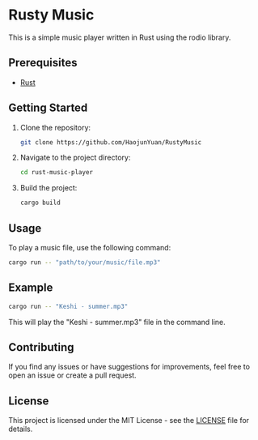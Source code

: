 # Rusty Music

This is a simple music player written in Rust using the rodio library.

## Prerequisites

- [Rust](https://www.rust-lang.org/)

## Getting Started

1. Clone the repository:

   ```bash
   git clone https://github.com/HaojunYuan/RustyMusic
   ```

2. Navigate to the project directory:

   ```bash
   cd rust-music-player
   ```

3. Build the project:

   ```bash
   cargo build
   ```

## Usage

To play a music file, use the following command:

```bash
cargo run -- "path/to/your/music/file.mp3"
```

## Example

```bash
cargo run -- "Keshi - summer.mp3"
```

This will play the "Keshi - summer.mp3" file in the command line.

## Contributing

If you find any issues or have suggestions for improvements, feel free to open an issue or create a pull request.

## License

This project is licensed under the MIT License - see the [LICENSE](LICENSE) file for details.

